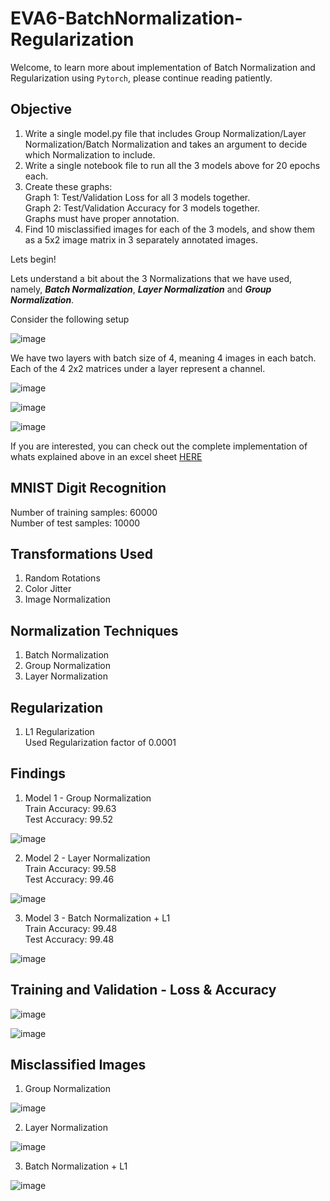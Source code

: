 # EVA6-BatchNormalization-Regularization

Welcome, to learn more about implementation of Batch Normalization and Regularization using `Pytorch`, please continue reading patiently.

## Objective

1. Write a single model.py file that includes Group Normalization/Layer Normalization/Batch Normalization and takes an argument to decide which Normalization to include.  
2. Write a single notebook file to run all the 3 models above for 20 epochs each.    
3. Create these graphs:  
   Graph 1: Test/Validation Loss for all 3 models together.  
   Graph 2: Test/Validation Accuracy for 3 models together.  
   Graphs must have proper annotation.  
4. Find 10 misclassified images for each of the 3 models, and show them as a 5x2 image matrix in 3 separately annotated images.  

Lets begin!

Lets understand a bit about the 3 Normalizations that we have used, namely, **_Batch Normalization_**, _**Layer Normalization**_ and **_Group Normalization_**.

Consider the following setup

![image](https://user-images.githubusercontent.com/31658286/121711963-cc1bb480-caf8-11eb-86c8-d4bd3649dcf0.png)

We have two layers with batch size of 4, meaning 4 images in each batch. Each of the 4 2x2 matrices under a layer represent a channel.

![image](https://user-images.githubusercontent.com/31658286/121712318-40eeee80-caf9-11eb-874c-0c57ced2a6e8.png)


![image](https://user-images.githubusercontent.com/31658286/121712389-5401be80-caf9-11eb-8296-03472365ba00.png)

![image](https://user-images.githubusercontent.com/31658286/121712469-654acb00-caf9-11eb-83ef-7f91bd3248ec.png)

If you are interested, you can check out the complete implementation of whats explained above in an excel sheet [HERE](https://github.com/Arijit-datascience/EVA6-BatchNormalization-Regularization/blob/main/Normalizations.xlsx)

## MNIST Digit Recognition
Number of training samples: 60000  
Number of test samples: 10000  

## Transformations Used
1. Random Rotations  
2. Color Jitter  
3. Image Normalization  

## Normalization Techniques
1. Batch Normalization
2. Group Normalization
3. Layer Normalization

## Regularization
1. L1 Regularization  
Used Regularization factor of 0.0001  

## Findings
1. Model 1 - Group Normalization  
Train Accuracy: 99.63  
Test Accuracy: 99.52

![image](https://user-images.githubusercontent.com/31658286/121716347-8a413d00-cafd-11eb-83a0-1c9eab99afe0.png)


2. Model 2 - Layer Normalization  
Train Accuracy: 99.58  
Test Accuracy: 99.46  

![image](https://user-images.githubusercontent.com/31658286/121716453-ac3abf80-cafd-11eb-82af-185bf432a52a.png)


3. Model 3 - Batch Normalization + L1  
Train Accuracy: 99.48  
Test Accuracy: 99.48  

![image](https://user-images.githubusercontent.com/31658286/121716192-5e25bc00-cafd-11eb-8d05-8b07026aceab.png)


## Training and Validation - Loss & Accuracy

![image](https://user-images.githubusercontent.com/31658286/121716789-181d2800-cafe-11eb-91db-be859e7908a4.png)

![image](https://user-images.githubusercontent.com/31658286/121716847-29663480-cafe-11eb-96b6-9165e0013013.png)



## Misclassified Images
1. Group Normalization  

![image](https://user-images.githubusercontent.com/31658286/121717025-603c4a80-cafe-11eb-9255-97777601c826.png)


2. Layer Normalization  

![image](https://user-images.githubusercontent.com/31658286/121717096-71855700-cafe-11eb-9236-7ea3ccdf83c9.png)

3. Batch Normalization + L1  

![image](https://user-images.githubusercontent.com/31658286/121716952-4995f380-cafe-11eb-8c54-c22b35c047bc.png)
